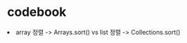 # codebook

<href a = http://cwondev.tistory.com/15><li>array 정렬 -> Arrays.sort() vs list 정렬 -> Collections.sort()</li></a>
